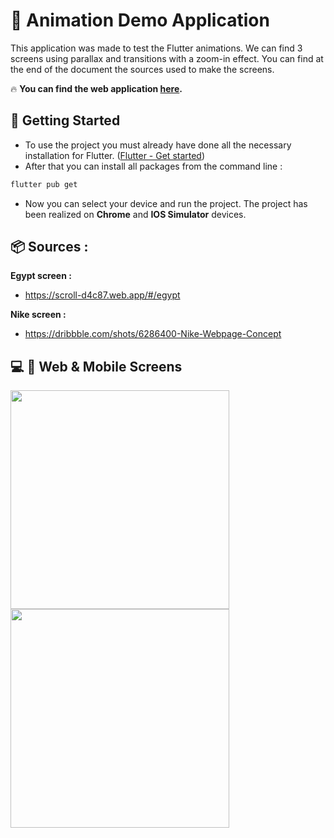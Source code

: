 # :movie_camera: Animation Demo Application

This application was made to test the Flutter animations. We can find 3 screens using parallax and transitions with a zoom-in effect. You can find at the end of the document the sources used to make the screens.

:fire: **You can find the web application [here](https://app-presentation.web.app).**



## :checkered_flag: ​Getting Started

- To use the project you must already have done all the necessary installation for Flutter. ([Flutter - Get started](https://flutter.dev/docs/get-started/install))
- After that you can install all packages from the command line : 

```bash
flutter pub get
```

- Now you can select your device and run the project. The project has been realized on **Chrome** and **IOS Simulator** devices.


## :package: Sources :

**Egypt screen :** 

- https://scroll-d4c87.web.app/#/egypt

**Nike screen :** 

- https://dribbble.com/shots/6286400-Nike-Webpage-Concept

## :computer: :iphone: ​Web & Mobile Screens

<div>
  <img align="left" src="https://user-images.githubusercontent.com/60877626/113847786-1b133980-9798-11eb-9d44-e8e3bfdfe0a0.gif" height="350"/>
  <img align="center" src="https://user-images.githubusercontent.com/60877626/113842168-b2758e00-9792-11eb-8084-a365e9c02306.gif" height="350"/>
</div>
